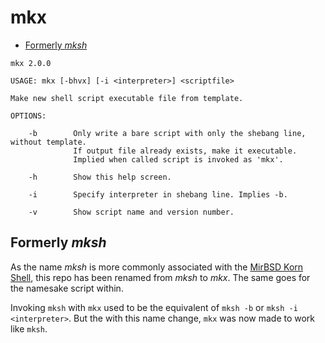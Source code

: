 mkx
===

- [Formerly _mksh_](#formerly-mksh)

```
mkx 2.0.0

USAGE: mkx [-bhvx] [-i <interpreter>] <scriptfile>

Make new shell script executable file from template.

OPTIONS:

	-b        Only write a bare script with only the shebang line, without template.
	          If output file already exists, make it executable.
	          Implied when called script is invoked as 'mkx'.

	-h        Show this help screen.

	-i        Specify interpreter in shebang line. Implies -b.

	-v        Show script name and version number.

```

## Formerly _mksh_

As the name _mksh_ is more commonly associated with the [MirBSD Korn Shell](https://www.mirbsd.org/mksh.htm), this repo has been renamed from _mksh_ to _mkx_. The same goes for the namesake script within.

Invoking `mksh` with `mkx` used to be the equivalent of `mksh -b` or `mksh -i <interpreter>`. But the with this name change, `mkx` was now made to work like `mksh`.
